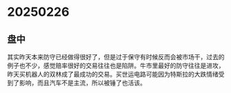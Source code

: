 # 20250226

## 盘中

其实昨天本来防守已经做得很好了，但是过于保守有时候反而会被市场干，过去的例子也不少，感觉赔率很好的交易往往也是陷阱。牛市里最好的防守往往是进攻，昨天买机器人的双林成了最成功的交易。买世运电路可能因为特斯拉的大跌情绪受到了影响，而且汽车不是主流，所以被锤了也活该。
